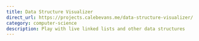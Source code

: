 ```yaml
---
title: Data Structure Visualizer
direct_url: https://projects.calebevans.me/data-structure-visualizer/
category: computer-science
description: Play with live linked lists and other data structures
---
```

